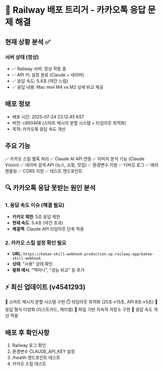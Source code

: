 # 🚀 Railway 배포 트리거 - 카카오톡 응답 문제 해결

## 현재 상황 분석 ✅

### 서버 상태 (정상)
- ✅ Railway 서버: 정상 작동 중  
- ✅ API 키: 설정 완료 (Claude + 네이버)
- ✅ 응답 속도: 5.4초 (약간 느림)
- ✅ 응답 내용: Mac mini M4 vs M2 상세 비교 제공

## 배포 정보
- 배포 시간: 2025-07-24 23:12:45 KST
- 버전: c893468 (스마트 메시지 분할 시스템 + 타임아웃 최적화)
- 목적: 카카오톡 응답 속도 개선

## 주요 기능
✅ 카카오 스킬 웹훅 처리
✅ Claude AI API 연동
✅ 이미지 분석 기능 (Claude Vision)
✅ 네이버 검색 API (뉴스, 쇼핑, 맛집)
✅ 환경변수 지원
✅ 디버깅 로그
✅ 에러 핸들링
✅ CORS 지원
✅ 테스트 엔드포인트

## 🔍 카카오톡 응답 못받는 원인 분석

### 1. 응답 속도 이슈 (해결 필요)
- **카카오 제한**: 5초 응답 제한
- **현재 속도**: 5.4초 (약간 초과)
- **해결책**: Claude API 타임아웃 단축 적용

### 2. 카카오 스킬 설정 확인 필요
- **URL**: `https://kakao-skill-webhook-production.up.railway.app/kakao-skill-webhook`
- **상태**: "사용" 상태 확인
- **발화 예시**: "맥미니", "성능 비교" 등 추가

## ⚡ 최신 업데이트 (v4541293)
🧠 스마트 메시지 분할 시스템 구현
⏱️ 타임아웃 최적화 (25초→15초, API 8초→5초)
🎨 응답 형식 다양화 (리스트카드, 캐러셀)
💾 파일 기반 지속적 저장소 구현
🚀 응답 속도 개선 적용

## 배포 후 확인사항
1. Railway 로그 확인
2. 환경변수 CLAUDE_API_KEY 설정
3. /health 엔드포인트 테스트
4. 카카오 스킬 테스트